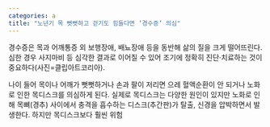 ```yaml
---
categories: a
title: "노년기 목 뻣뻣하고 걷기도 힘들다면 ‘경수증’ 의심"
---
```

경수증은 목과 어깨통증 외 보행장애, 배뇨장애 등을 동반해 삶의 질을 크게 떨어뜨린다. 심한 경우 사지마비 등 심각한 결과로 이어질 수 있어 조기에 정확히 진단&middot;치료하는 것이 중요하다(사진=클립아트코리아).&nbsp;



나이 들어 목이나 어깨가 뻣뻣하거나 손과 팔이 저리면 으레 혈액순환이 안 되거나 노화로 인한 목디스크를 의심하게 된다. 실제로 목디스크는 다양한 원인이 있지만 노화로 인해 목뼈(경추) 사이에서 충격을 흡수하는 디스크(추간판)가 탈출, 신경을 압박하면서 발생한다.&nbsp;하지만 목디스크보다 훨씬 위험